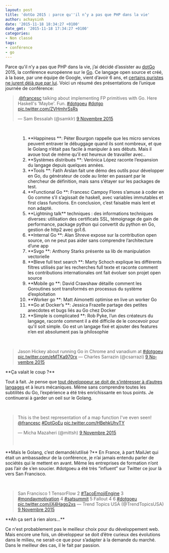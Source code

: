 ```yaml
---
layout: post
title: 'dotGo 2015 : parce qu''il n’y a pas que PHP dans la vie'
author: achaysinh
date: '2015-11-18 18:34:27 +0100'
date_gmt: '2015-11-18 17:34:27 +0100'
categories:
- Non classé
tags:
- conférence
- go
---
```


Parce qu'il n’y a pas que PHP dans la vie, j’ai décidé d’assister au <a href="http://www.dotgo.eu/" target="_blank">dotGo</a> 2015, la conférence européenne sur le <a href="https://golang.org/" target="_blank">Go</a>. Ce langage open source et créé, à la base, par une équipe de Google, vient d’avoir 6 ans, et <a href="https://www.quora.com/Is-Google-Go-worth-learning" target="_blank">certains puristes ne jurent déjà que par lui</a>. Voici un résumé des présentations de l’unique journée de conférence:

<blockquote class="twitter-tweet" lang="fr">
.<a href="https://twitter.com/francesc">@francesc</a> talking about implementing FP primitives with Go. Here Haskell's 'Maybe'. Fun. <a href="https://twitter.com/hashtag/dotgoeu?src=hash">#dotgoeu</a> <a href="https://twitter.com/hashtag/dotgo?src=hash">#dotgo</a> <a href="https://t.co/ZVHmhrSsRs">pic.twitter.com/ZVHmhrSsRs</a>

— Sam Bessalah (@samklr) <a href="https://twitter.com/samklr/status/663665425373396992">9 Novembre 2015</a>
</blockquote>
&nbsp;

<ol>
<ol>
<ol>
<li style="font-weight: 400;">**Happiness **<span style="font-weight: 400;">: Péter Bourgon rappelle que les micro services peuvent entraver le débuggage quand ils sont nombreux, et que le Golang n’était pas facile à manipuler à ses débuts. Mais il avoue tout de même qu’il est heureux de travailler avec..</span></li>
<li style="font-weight: 400;">**Systèmes distribués **<span style="font-weight: 400;">: Verónica López raconte l’expansion du langage depuis quelques années.</span></li>
<li style="font-weight: 400;">**Tools **<span style="font-weight: 400;">: Fatih Arslan fait une démo des outils pour développer en Go, du générateur de code au linter en passant par le chercheur de définition, mais sans s’étayer sur les packages de test.</span></li>
<li style="font-weight: 400;">**Functional Go **<span style="font-weight: 400;">: </span><span style="font-weight: 400;">Francesc Campoy Flores </span><span style="font-weight: 400;">s’amuse à coder en Go comme s’il s’agissait de haskell, avec variables immutables et first class functions. En conclusion, c’est faisable mais lent et non adapté.</span></li>
<li style="font-weight: 400;">**Lightning talk**<span style="font-weight: 400;"> techniques : des informations techniques diverses: utilisation des certificats SSL, témoignage de gain de performance, package python qui convertit du python en Go, gestion de http2 avec go1.6.</span></li>
<li style="font-weight: 400;">**Internal Go **<span style="font-weight: 400;">: Alan Shreve expose sur la contribution open source, on ne peut pas aider sans comprendre l’architecture d’une app</span></li>
<li style="font-weight: 400;">**Svgo **<span style="font-weight: 400;">: Anthony Starks présente sa lib de manipulation vectorielle</span></li>
<li style="font-weight: 400;">**Bleve full text search **<span style="font-weight: 400;">: </span><span style="font-weight: 400;">Marty Schoch </span><span style="font-weight: 400;">explique les différents filtres utilisés par les recherches full texte et raconte comment les contributions internationales ont fait évoluer son projet open source</span></li>
<li style="font-weight: 400;">**Mobile go **<span style="font-weight: 400;">: </span><span style="font-weight: 400;">David Crawshaw </span><span style="font-weight: 400;">détaille comment les Goroutines sont transformés en processus du système d’exploitation</span></li>
<li style="font-weight: 400;">**Worker go **<span style="font-weight: 400;">: </span><span style="font-weight: 400;">Matt Aimonetti </span><span style="font-weight: 400;">optimise en live un worker Go</span></li>
<li style="font-weight: 400;">**Go at Docker’s **<span style="font-weight: 400;">: </span><span style="font-weight: 400;">Jessica Frazelle </span><span style="font-weight: 400;">partage des petites anecdotes et bugs liés au Go chez Docker</span></li>
<li style="font-weight: 400;">**Simple is complicated **<span style="font-weight: 400;">: Rob Pyke, l’un des créateurs du langage, raconte comment il a été difficile de le concevoir pour qu'il soit simple. Go est un langage fixé et ajouter des features n’en est absolument pas la philosophie</span></li>
</ol>
</ol>
</ol>
&nbsp;

<blockquote class="twitter-tweet" lang="fr">Jason Hickey about running Go in Chrome and vanadium at <a href="https://twitter.com/hashtag/dotgoeu?src=hash">#dotgoeu</a> <a href="https://t.co/eMTKa970rx">pic.twitter.com/eMTKa970rx</a> — Charles Sarrazin (@csarrazi) <a href="https://twitter.com/csarrazi/status/663720318154973185">9 Novembre 2015</a>
</blockquote>
**Ça valait le coup ?**

<span style="font-weight: 400;">Tout à fait. Je pense que <a href="http://blog.teamtreehouse.com/learn-a-new-programming-language-every-year">tout développeur se doit de s’intéresser à d’autres langages</a> et à leurs mécaniques. Même sans comprendre toutes les subtilités du Go, l’expérience a été très enrichissante en tous points. Je continuerai à garder un oeil sur le Golang.</span>

&nbsp;

<blockquote class="twitter-tweet" lang="fr">
This is the best representation of a map function I've even seen! <a href="https://twitter.com/francesc">@francesc</a> <a href="https://twitter.com/hashtag/DotGoEu?src=hash">#DotGoEu</a> <a href="https://t.co/HBehkUhvTY">pic.twitter.com/HBehkUhvTY</a>

— Micha Mazaheri (@mittsh) <a href="https://twitter.com/mittsh/status/663663348312092672">9 Novembre 2015</a>

&nbsp;
</blockquote>
**Mais le Golang, c’est demandé/utilisé ?** <span style="font-weight: 400;">En France, à part MailJet qui était un ambassadeur de la conférence, je n’ai jamais entendu parler de sociétés qui le mettent en avant. Même les entreprises de formation n’ont pas l’air de s’en soucier. #dotgoeu a été très “influent” sur Twitter ce jour là vers San Francisco.</span>

&nbsp;

<blockquote class="twitter-tweet" lang="fr">San Francisco 1 TensorFlow 2 <a href="https://twitter.com/hashtag/TacoEmojiEngine?src=hash">#TacoEmojiEngine</a> 3 <a href="https://twitter.com/hashtag/mondaymotivation?src=hash">#mondaymotivation</a> 4 <a href="https://twitter.com/hashtag/satsummit?src=hash">#satsummit</a> 5 Fallout 4 6 <a href="https://twitter.com/hashtag/dotgoeu?src=hash">#dotgoeu</a> <a href="https://t.co/jX4Hago2xs">pic.twitter.com/jX4Hago2xs</a> — Trend Topics USA (@TrendTopicsUSA) <a href="https://twitter.com/TrendTopicsUSA/status/663749439241097217">9 Novembre 2015</a>
</blockquote>
**Ah ça sert à rien alors...**

<span style="font-weight: 400;">Ce n'est probablement pas le meilleur choix pour du développement web. Mais encore une fois, un développeur se doit d’être curieux des évolutions dans le milieu, ne serait-ce que pour s’adapter à la demande du marché. Dans le meilleur des cas, il le fait par passion.</span>


